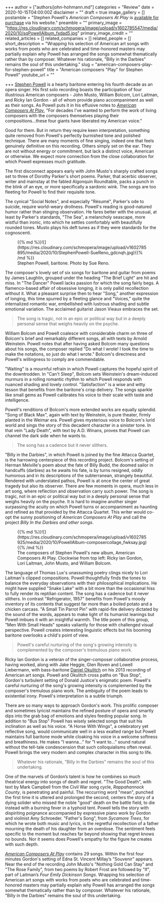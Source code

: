 +++
author = ["authors/john-hohmann.md"]
categories = "Review"
date = 2020-10-15T04:00:00Z
disclaimer = ""
draft = true
image_gallery = []
postamble = "Stephen Powell's _American Composers At Play_ is [available for purchase](https://stephenpowell.us/recordings) via his website."
preamble = ""
primary_image = "https://res.cloudinary.com/schmopera/image/upload/v1602785547/media/2020/10/sqPowellAlbum_fxdad5.jpg"
primary_image_credit = ""
related_articles = []
related_companies = []
related_people = []
short_description = "Wrapping his selection of American art songs with works from poets who are celebrated and time-honored masters may partially explain why Powell has arranged the songs somewhat thematically rather than by composer. Whatever his rationale, \"Billy in the Darbies\" remains the soul of this undertaking."
slug = "american-composers-play-for-stephen-powell"
title = "American composers \"Play\" for Stephen Powell"
youtube_url = ""

+++
[Stephen Powell](/scene/people/stephen-powell/) is a hearty baritone entering his fourth decade as an opera singer. His first solo recording boasts the participation of four illustrious American composers - John Musto, William Bolcom, Lori Laitman, and Ricky Ian Gordon - all of whom provide piano accompaniment as well as their songs. As Powell puts it in his effusive notes to [_American Composers At Play_](https://stephenpowell.us/recordings), "For decades I've wanted to perform the work of living composers with the composers themselves playing their compositions...these four giants have liberated my American voice."

Good for them. But in return they require keen interpretation, something quite removed from Powell's perfectly burnished tone and polished technique. There are many moments of fine singing, indeed one that feels genuinely definitive on this recording. Others simply set on the ear. They are not without energy or commitment, but lack a distinct voice, American or otherwise. We expect more connection from the close collaboration for which Powell expresses much gratitude.

The first disconnect appears early with John Musto's sharply crafted songs set to three of Dorothy Parker's short poems. Parker, that acerbic observer, writer and mainstay at the fabled Algonquin Roundtable, packs a punch in the blink of an eye, or more specifically a sardonic wink. The songs are too fleeting for Powell to find their requisite tone. 

The cynical "Social Notes", and especially "Résumé", Parker's ode to suicide, require world-weary drollness. Powell's reading is good-natured humor rather than stinging observation. He fares better with the unusual, at least by Parker's standards, "The Sea", a melancholy seascape, more wistful than ironic, into which he settles comfortably with beautifully rounded tones. Musto plays his deft tunes as if they were standards for the cognoscenti.

<figure data-type="image">{{% md %}}![](https://res.cloudinary.com/schmopera/image/upload/v1602785895/media/2020/10/StephenPowell-SueReno_gdcnqh.jpg){{% /md %}}

<figcaption>Stephen Powell, baritone. Photo by Sue Reno.</figcaption>

</figure>

The composer's lovely set of six songs for baritone and guitar from poems by James Laughlin, grouped under the heading "The Brief Light" are hit and miss. In "The Dancer" Powell lacks passion for which the song fairly begs. A flamenco-based affair of obsessive longing, it is only pallid recollection without it. What a pleasant surprise then to hear "Song," another expression of longing, this time spurred by a fleeting glance and "Voices," quite the internalized romantic war, embellished with lustrous shading and subtle emotional variation. The acclaimed guitarist Jason Vieaux embraces the set.

> The song is tragic, not in an epic or political way but in a deeply personal sense that weighs heavily on the psyche.

William Bolcom and Powell coalesce with considerable charm on three of Bolcom's brief and remarkably different songs, all with texts by Arnold Weinstein. Powell notes that after having asked Bolcom many questions about his songs, the composer replied "Do what I wrote! I took the time to make the notations, so just do what I wrote." Bolcom's directness and Powell's willingness to comply are commendable.

"Waiting" is a mournful refrain in which Powell captures the hopeful spirit of the downtrodden. In "Can't Sleep", Bolcom sets Weinstein's dream-induced murmurs in a rolling romantic rhythm to which Powell responds with nuanced shading and lovely control. "Satisfaction" is a wise and witty lesson that benefits from the baritone's crisp delivery. The songs sparkle like small gems as Powell calibrates his voice to their scale with taste and intelligence.

Powell's renditions of Bolcom's more extended works are equally splendid. "Song of Black Max", again with text by Weinstein, is pure theater, firmly planted in the Weimar era. Powell gives mysterious voice to Bolcom's lurid world and sings the story of this decadent character in a sinister tone. In that vein "Lady Death", with text by A.D. Winans, proves that Powell can channel the dark side when he wants to.

> The song has a cadence but it never slithers.

"Billy in the Darbies", in which Powell is joined by the fine Attacca Quartet, is the harrowing centerpiece of this recording project. Bolcom's setting of Herman Melville's poem about the fate of Billy Budd, the doomed sailor in handcuffs (darbies) as he awaits his fate, is by turns resigned, oddly humorous and in its descriptions of the subterranean, strangely beautiful. Rendered with understated pathos, Powell is at once the center of great tragedy but also its observer. There are few moments in opera, much less in art song, where reflection and observation carry such power. The song is tragic, not in an epic or political way but in a deeply personal sense that weighs heavily on the psyche. It is hard to imagine another singer surpassing the acuity on which Powell turns or accompaniment as haunting and refined as that provided by the Attacca Quartet. This writer would co-opt the sunny positioning of _American Composers At Play_ and call the project _Billy In the Darbies and other songs_.

<figure data-type="image">{{% md %}}![](https://res.cloudinary.com/schmopera/image/upload/v1602785925/media/2020/10/PowellAlbum-composercollage_fwksay.jpg){{% /md %}}

<figcaption>The composers of Stephen Powell's new album, American Composers At Play. Clockwise from top left: Ricky Ian Gordon, Lori Laitman, John Musto, and William Bolcom.</figcaption>

</figure>

The language of Thomas Lux's unassuming poetry clings nicely to Lori Laitman's clipped compositions. Powell thoughtfully finds the tones to balance the everyday observations with their philosophical implications. He might have supplied "Snake Lake" with a bit more than the occasional hiss to fully render its reptilian content. The song has a cadence but it never slithers. In contrast "Refrigerator, 1957" benefits from Powell's moody inventory of its contents that suggest far more than a boiled potato and a chicken carcass. "A Small Tin Parrot Pin" with rapid-fire delivery dictated by the sound of the words, appears to make light of its humanist leanings but Powell imbues it with an insightful warmth. The title poem of this group, "Men With Small Heads" speaks valiantly for those with challenged visual perspective. Powell creates interesting linguistic effects but his booming baritone overlooks a child's point of view.

> Powell's careful nurturing of the song's growing intensity is complemented by the composer's tremulous piano work.

Ricky Ian Gordon is a veteran of the singer-composer collaborative process, having worked, along with Jake Heggie, Glen Roven and Lowell Liebermann, with bass-baritone [Daniel Okulitch](/scene/people/daniel-okulitch/) on his 2013 recording of American art songs. Powell and Okulitch cross paths on "Bus Stop", Gordon's turbulent setting of Donald Justice's enigmatic poem. Powell's careful nurturing of the song's growing intensity is complemented by the composer's tremulous piano work. The ambiguity of the poem leads to existential irony. Powell's interpretation is a subtle triumph.

There are so many ways to approach Gordon's work. This prolific composer and sometimes lyricist maintains the refined posture of opera and smartly dips into the grab bag of emotions and styles feeding popular song. In addition to "Bus Stop" Powell has wisely selected songs that suit his inclination as well as his voice. "A Horse With Wings", a celebratory yet reflective song, would communicate well in a less exalted range but Powell maintains full baritone mode while cloaking his voice in a welcome softness and breathiness. He makes "I wanna..." for "I want to..." sound natural without the tell-tale condescension that such colloquialisms often reveal. Powell brings the very modern and complex character in this song to life.

> Whatever his rationale, "Billy in the Darbies" remains the soul of this undertaking.

One of the marvels of Gordon’s talent is how he combines so much theatrical energy into songs of death and regret. "The Good Death", with text by Mark Campbell from the Civil War song cycle, _Rappahannock County_, is penetrating and painful. The reccurring word "mean", punched the first time it is uttered and prolonged the second, centers the story of a dying solider who missed the noble "good" death on the battle field, to die instead with a burning fever in a typhoid tent. Powell tells the story with dispiriting poignance accompanied by expressive piano work by Gordon and violinist Amy Schroeder. "Father's Song", from _Sycamore Trees_, for which he wrote both music and lyrics, is the regretful recollection of a father mourning the death of his daughter from an overdose. The sentiment feels specific to the moment but reaches far beyond showing that regret knows no bounds. Nor it seems does Powell's empathy for the figure he creates with such depth.

[_American Composers At Play_](https://stephenpowell.us/recordings) contains 29 songs. Within the first four minutes Gordon's setting of Edna St. Vincent Millay’s "Souvenir" appears. Near the end of the recording John Musto's "Nothing Gold Can Stay" and "The Rose Family", from two poems by Robert Frost are followed by "If", part of Laitman’s _Four Emily Dickinson Songs_. Wrapping his selection of American art songs with works from poets who are celebrated and time-honored masters may partially explain why Powell has arranged the songs somewhat thematically rather than by composer. Whatever his rationale, "Billy in the Darbies" remains the soul of this undertaking.
